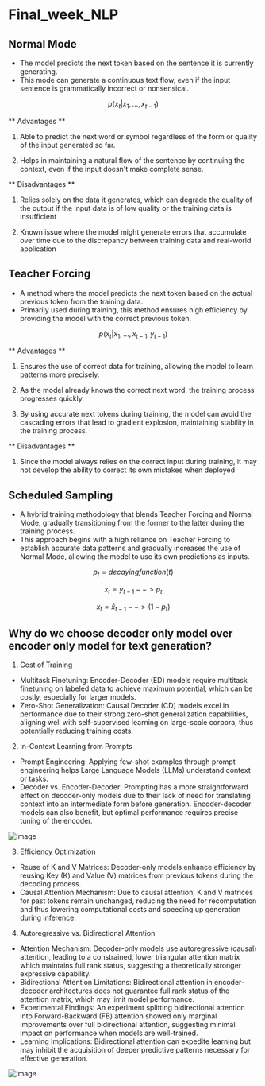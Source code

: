 # Final_week_NLP

## Normal Mode

* The model predicts the next token based on the sentence it is currently generating.
* This mode can generate a continuous text flow, even if the input sentence is grammatically incorrect or nonsensical.

$$ p(x_t | x_1, ..., x_{t-1}) $$

** Advantages **

1. Able to predict the next word or symbol regardless of the form or quality of the input generated so far.

2. Helps in maintaining a natural flow of the sentence by continuing the context, even if the input doesn't make complete sense.

** Disadvantages **

1. Relies solely on the data it generates, which can degrade the quality of the output if the input data is of low quality or the training data is insufficient 

2. Known issue where the model might generate errors that accumulate over time due to the discrepancy between training data and real-world application


## Teacher Forcing

* A method where the model predicts the next token based on the actual previous token from the training data.
* Primarily used during training, this method ensures high efficiency by providing the model with the correct previous token.

$$ p(x_t | x_1, ..., x_{t-1}, y_{t-1}) $$

** Advantages **

1. Ensures the use of correct data for training, allowing the model to learn patterns more precisely.
   
2. As the model already knows the correct next word, the training process progresses quickly.
   
3. By using accurate next tokens during training, the model can avoid the cascading errors that lead to gradient explosion, maintaining stability in the training process.

** Disadvantages **

1. Since the model always relies on the correct input during training, it may not develop the ability to correct its own mistakes when deployed

## Scheduled Sampling

* A hybrid training methodology that blends Teacher Forcing and Normal Mode, gradually transitioning from the former to the latter during the training process.
* This approach begins with a high reliance on Teacher Forcing to establish accurate data patterns and gradually increases the use of Normal Mode, allowing the model to use its own predictions as inputs.

$$ p_t = decaying function(t) $$

$$ x_t = y_{t-1} -->     p_t $$

$$ x_t = \hat{x}_{t-1} -->       (1 - p_t) $$


##  Why do we choose decoder only model over encoder only model for text generation?

1. Cost of Training

* Multitask Finetuning: Encoder-Decoder (ED) models require multitask finetuning on labeled data to achieve maximum potential, which can be costly, especially for larger models.
* Zero-Shot Generalization: Causal Decoder (CD) models excel in performance due to their strong zero-shot generalization capabilities, aligning well with self-supervised learning on large-scale corpora, thus potentially reducing training costs.

2. In-Context Learning from Prompts

* Prompt Engineering: Applying few-shot examples through prompt engineering helps Large Language Models (LLMs) understand context or tasks.
* Decoder vs. Encoder-Decoder: Prompting has a more straightforward effect on decoder-only models due to their lack of need for translating context into an intermediate form before generation. Encoder-decoder models can also benefit, but optimal performance requires precise tuning of the encoder.

![image](https://github.com/inhoi/Final_week_NLP/assets/76868046/65e4f3ba-4ad3-4cd3-aa18-50c61879d31f)


3. Efficiency Optimization

* Reuse of K and V Matrices: Decoder-only models enhance efficiency by reusing Key (K) and Value (V) matrices from previous tokens during the decoding process.
* Causal Attention Mechanism: Due to causal attention, K and V matrices for past tokens remain unchanged, reducing the need for recomputation and thus lowering computational costs and speeding up generation during inference.

4. Autoregressive vs. Bidirectional Attention

* Attention Mechanism: Decoder-only models use autoregressive (causal) attention, leading to a constrained, lower triangular attention matrix which maintains full rank status, suggesting a theoretically stronger expressive capability.
* Bidirectional Attention Limitations: Bidirectional attention in encoder-decoder architectures does not guarantee full rank status of the attention matrix, which may limit model performance.
* Experimental Findings: An experiment splitting bidirectional attention into Forward-Backward (FB) attention showed only marginal improvements over full bidirectional attention, suggesting minimal impact on performance when models are well-trained.
* Learning Implications: Bidirectional attention can expedite learning but may inhibit the acquisition of deeper predictive patterns necessary for effective generation.

![image](https://github.com/inhoi/Final_week_NLP/assets/76868046/3dbbb736-ca77-4a4b-b1fa-68df34792fdc)


